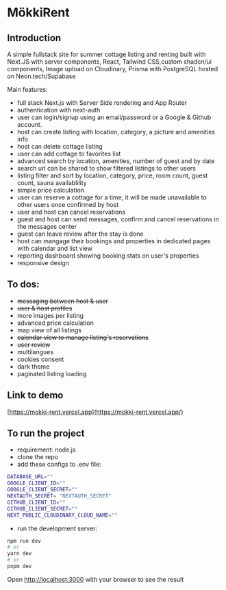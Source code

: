 # MökkiRent

## Introduction

A simple fullstack site for summer cottage listing and renting built with Next.JS with server components, React, Tailwind CSS,custom shadcn/ui components, Image upload on Cloudinary,  Prisma with PostgreSQL hosted on Neon.tech/Supabase

Main features:

- full stack Next.js with Server Side rendering and App Router
- authentication with next-auth
- user can login/signup using an email/password or a Google & Github account.
- host can create listing with location, category, a picture and amenities info
- host can delete cottage listing
- user can add cottage to favorites list
- advanced search by location, amenities, number of guest and by date
- search url can be shared to show filtered listings to other users
- listing filter and sort by location, category, price, room count, guest count, sauna availablility
- simple price calculation
- user can reserve a cottage for a time, it will be made unavailable to other users once confirmed by host
- user and host can cancel reservations
- guest and host can send messages, confirm and cancel reservations in the messages center
- guest can leave review after the stay is done
- host can mangage their bookings and properties in dedicated pages with calendar and list view
- reporting dashboard showing booking stats on user's properties
- responsive design

## To dos:

- ~~messaging between host & user~~
- ~~user & host profiles~~
- more images per listing
- advanced price calculation
- map view of all listings
- ~~calendar view to manage listing's reservations~~
- ~~user review~~
- multilangues
- cookies consent
- dark theme
- paginated listing loading

## Link to demo

[https://mokki-rent.vercel.app](https://mokki-rent.vercel.app/)

## To run the project

- requirement: node.js
- clone the repo
- add these configs to .env file:

```bash
DATABASE_URL=""
GOOGLE_CLIENT_ID=""
GOOGLE_CLIENT_SECRET=""
NEXTAUTH_SECRET= "NEXTAUTH_SECRET"
GITHUB_CLIENT_ID=""
GITHUB_CLIENT_SECRET=""
NEXT_PUBLIC_CLOUDINARY_CLOUD_NAME=""
```

- run the development server:

```bash
npm run dev
# or
yarn dev
# or
pnpm dev
```

Open [http://localhost:3000](http://localhost:3000) with your browser to see the result
